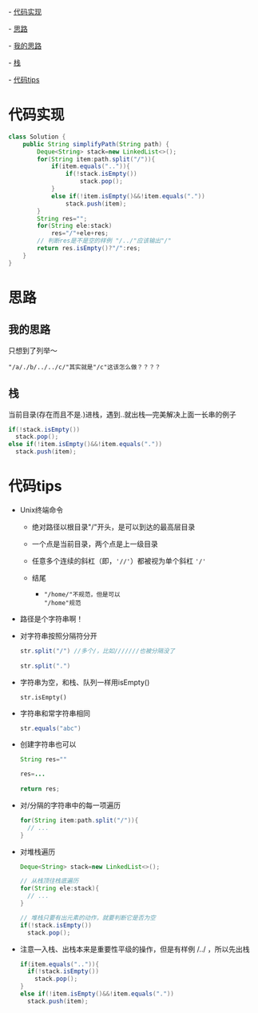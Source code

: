 

\- [代码实现](#代码实现)

\- [思路](#思路)

  \- [我的思路](#我的思路)

  \- [栈](#栈)

\- [代码tips](#代码tips)





# 代码实现

```java
class Solution {
    public String simplifyPath(String path) {
        Deque<String> stack=new LinkedList<>();
        for(String item:path.split("/")){
            if(item.equals("..")){
                if(!stack.isEmpty())
                    stack.pop();
            }
            else if(!item.isEmpty()&&!item.equals("."))
                stack.push(item);
        }
        String res="";
        for(String ele:stack)
            res="/"+ele+res;
        // 判断res是不是空的样例 "/../"应该输出"/"
        return res.isEmpty()?"/":res;
    }
}
```

# 思路

## 我的思路

只想到了列举～

```
"/a/./b/../../c/"其实就是"/c"这该怎么做？？？？
```

## 栈

当前目录(存在而且不是.)进栈，遇到..就出栈—完美解决上面一长串的例子

```java
if(!stack.isEmpty())
  stack.pop();
else if(!item.isEmpty()&&!item.equals("."))
  stack.push(item);
```

# 代码tips

- Unix终端命令

  - 绝对路径以根目录"/"开头，是可以到达的最高层目录

  - 一个点是当前目录，两个点是上一级目录

  - 任意多个连续的斜杠（即，`'//'`）都被视为单个斜杠 `'/'`

  - 结尾

    - ```unix
      "/home/"不规范，但是可以
      "/home"规范
      ```

- 路径是个字符串啊！

- 对字符串按照分隔符分开

  ```java
  str.split("/") //多个/，比如///////也被分隔没了
    
  str.split(".")
  ```

- 字符串为空，和栈、队列一样用isEmpty()

  ```
  str.isEmpty()
  ```

- 字符串和常字符串相同

  ```java
  str.equals("abc")
  ```

- 创建字符串也可以

  ```java
  String res=""
  
  res=...
    
  return res;
  ```

- 对/分隔的字符串中的每一项遍历

  ```java
  for(String item:path.split("/")){
    // ...
  }
  ```

- 对堆栈遍历

  ```java
  Deque<String> stack=new LinkedList<>();
  
  // 从栈顶往栈底遍历
  for(String ele:stack){
    // ...
  }
  ```

  ```java
  // 堆栈只要有出元素的动作，就要判断它是否为空
  if(!stack.isEmpty())
    stack.pop();
  ```

- 注意—入栈、出栈本来是重要性平级的操作，但是有样例 /../ ，所以先出栈

  ```java
  if(item.equals("..")){
    if(!stack.isEmpty())
      stack.pop();
  }
  else if(!item.isEmpty()&&!item.equals("."))
    stack.push(item);
  ```

  


